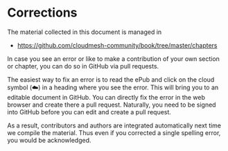 # Corrections

The material collected in this document is managed in

* <https://github.com/cloudmesh-community/book/tree/master/chapters>

In case you see an error or like to make a contribution of your own
section or chapter, you can do so in GitHub via pull requests.

The easiest way to fix an error is to read the ePub and click on the
cloud symbol (:cloud:) in a heading where you see the error. This will
bring you to an editable document in GitHub. You can directly fix
the error in the web browser and create there a pull request.
Naturally, you need to be signed into GitHub before you can edit and
create a pull request.

As a result, contributors and authors are integrated automatically
next time we compile the material. Thus even if you corrected a single
spelling error, you would be acknowledged.

